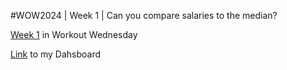 #WOW2024 | Week 1 | Can you compare salaries to the median?

[Week 1](https://workout-wednesday.com/2024w01tab/) in Workout Wednesday

[Link](https://public.tableau.com/app/profile/amira.salama/viz/WOW2024W1Canyoucomparesalariestothemedian_17044831353640/WOW2024Week1Canyoucomparesalariestothemedian) to my Dahsboard
